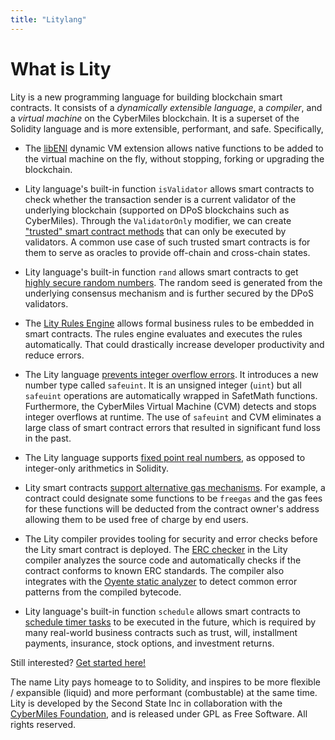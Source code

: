 ```yaml
---
title: "Litylang"
---
```


# What is Lity

Lity is a new programming language for building blockchain smart contracts. It consists of a *dynamically extensible language*, a *compiler*, and a *virtual machine* on the CyberMiles blockchain. It is a superset of the Solidity language and is more extensible, performant, and safe. Specifically,

* The [libENI](https://www.litylang.org/performance/) dynamic VM extension allows native functions to be added to the virtual machine on the fly, without stopping, forking or upgrading the blockchain. 

* Lity language's built-in function `isValidator` allows smart contracts to check whether the transaction sender is a current validator of the underlying blockchain (supported on DPoS blockchains such as CyberMiles). Through the `ValidatorOnly` modifier, we can create ["trusted" smart contract methods](https://www.litylang.org/trusted/) that can only be executed by validators. A common use case of such trusted smart contracts is for them to serve as oracles to provide off-chain and cross-chain states.

* Lity language's built-in function `rand` allows smart contracts to get [highly secure random numbers](https://www.litylang.org/rand/). The random seed is generated from the underlying consensus mechanism and is further secured by the DPoS validators.

* The [Lity Rules Engine](https://www.litylang.org/business_rules/) allows formal business rules to be embedded in smart contracts. The rules engine evaluates and executes the rules automatically. That could drastically increase developer productivity and reduce errors.

* The Lity language [prevents integer overflow errors](https://www.litylang.org/security/#overflow-protection). It introduces a new number type called `safeuint`. It is an unsigned integer (`uint`) but all `safeuint` operations are automatically wrapped in SafetMath functions. Furthermore, the CyberMiles Virtual Machine (CVM) detects and stops integer overflows at runtime. The use of `safeuint` and CVM eliminates a large class of smart contract errors that resulted in significant fund loss in the past.

* The Lity language supports [fixed point real numbers](https://www.litylang.org/number/), as opposed to integer-only arithmetics in Solidity.

* Lity smart contracts [support alternative gas mechanisms](https://www.litylang.org/gas/). For example, a contract could designate some functions to be `freegas` and the gas fees for these functions will be deducted from the contract owner's address allowing them to be used free of charge by end users.

* The Lity compiler provides tooling for security and error checks before the Lity smart contract is deployed. The [ERC checker](https://www.litylang.org/security/#erc-checker) in the Lity compiler analyzes the source code and automatically checks if the contract conforms to known ERC standards. The compiler also integrates with the [Oyente static analyzer](https://www.litylang.org/security/#static-analysis) to detect common error patterns from the compiled bytecode.

* Lity language's built-in function `schedule` allows smart contracts to [schedule timer tasks](https://www.litylang.org/scheduler/) to be executed in the future, which is required by many real-world business contracts such as trust, will, installment payments, insurance, stock options, and investment returns.

Still interested? [Get started here!](https://www.litylang.org/getting_started/)

The name Lity pays homeage to to Solidity, and inspires to be more flexible / expansible (liquid) and more performant (combustable) at the same time. Lity is developed by the Second State Inc in collaboration with the [CyberMiles Foundation](https://www.cybermiles.io/), and is released under GPL as Free Software. All rights reserved.
